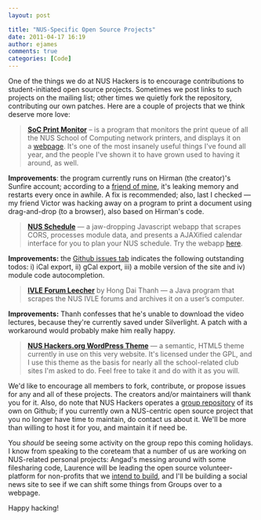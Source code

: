 ```yaml
---
layout: post

title: "NUS-Specific Open Source Projects"
date: 2011-04-17 16:19
author: ejames
comments: true
categories: [Code]
---
```

One of the things we do at NUS Hackers is to encourage contributions to student-initiated open source projects. Sometimes we post links to such projects on the mailing list; other times we quietly fork the repository, contributing our own patches. Here are a couple of projects that we think deserve more love:
<blockquote><strong><a href="https://github.com/nushackers/printmonitor">SoC Print Monitor</a></strong> – is a program that monitors the print queue of all the NUS School of Computing network printers, and displays it on a <a href="http://www.comp.nus.edu.sg/~hirman/pm/">webpage</a>. It's one of the most insanely useful things I've found all year, and the people I've shown it to have grown used to having it around, as well.</blockquote>
<strong>Improvements</strong>: the program currently runs on Hirman (the creator)'s Sunfire account; according to a <a href="https://twitter.com/#!/bakavic">friend of mine</a>, it's leaking memory and restarts every once in awhile. A fix is recommended; also, last I checked — my friend Victor was hacking away on a program to print a document using drag-and-drop (to a browser), also based on Hirman's code.
<blockquote><strong><a href="https://github.com/chrisirhc/nuschedule">NUS Schedule</a></strong> — a jaw-dropping Javascript webapp that scrapes CORS, processes module data, and presents a AJAXified calendar interface for you to plan your NUS schedule. Try the webapp <a href="http://chrisirhc.github.com/nuschedule/">here</a>.</blockquote>
<strong>Improvements:</strong> the <a href="https://github.com/chrisirhc/nuschedule/issues">Github issues tab</a> indicates the following outstanding todos: i) iCal export, ii) gCal export, iii) a mobile version of the site and iv) module code autocompletion.
<blockquote><strong><a href="https://github.com/nushackers/IVLE-Forum-Leecher">IVLE Forum Leecher</a></strong> by Hong Dai Thanh — a Java program that scrapes the NUS IVLE forums and archives it on a user’s computer.</blockquote>
<strong>Improvements:</strong> Thanh confesses that he's unable to download the video lectures, because they're currently saved under Silverlight. A patch with a workaround would probably make him really happy.
<blockquote><a href="https://github.com/nushackers/NUS-Hackers-Theme"><strong>NUS Hackers.org WordPress Theme</strong></a> — a semantic, HTML5 theme currently in use on this very website. It's licensed under the GPL, and I use this theme as the basis for nearly all the school-related club sites I'm asked to do. Feel free to take it and do with it as you will.</blockquote>
We'd like to encourage all members to fork, contribute, or propose issues for any and all of these projects. The creators and/or maintainers will thank you for it. Also, do note that NUS Hackers operates a <a href="https://github.com/nushackers/">group repository</a> of its own on Github; if you currently own a NUS-centric open source project that you no longer have time to maintain, do contact us about it. We'll be more than willing to host it for you, and maintain it if need be.

You <em>should</em> be seeing some activity on the group repo this coming holidays. I know from speaking to the coreteam that a number of us are working on NUS-related personal projects: Angad's messing around with some filesharing code, Laurence will be leading the open source volunteer-platform for non-profits that we <a href="http://nushackers.org/2011/02/code-for-the-good-of-the-world/">intend to build</a>, and I'll be building a social news site to see if we can shift some things from Groups over to a webpage.

Happy hacking!
